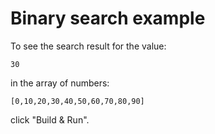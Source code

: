 # Binary search example

To see the search result for the value:

```
30
```

in the array of numbers:

```
[0,10,20,30,40,50,60,70,80,90]
```

click "Build & Run".